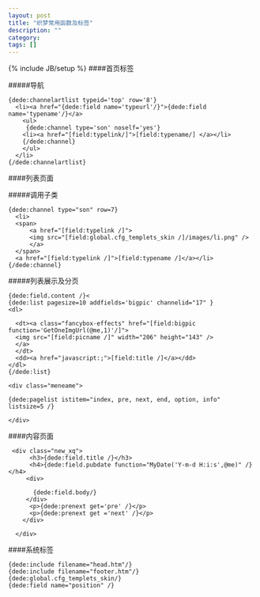 ```yaml
---
layout: post
title: "织梦常用函数及标签"
description: ""
category: 
tags: []
---
```

{% include JB/setup %}
####首页标签

#####导航

	{dede:channelartlist typeid='top' row='8'} 
	  <li><a href="{dede:field name='typeurl'/}">{dede:field name='typename'/}</a>
	    <ul>
	     {dede:channel type='son' noself='yes'} 
	    <li><a href="[field:typelink/]">[field:typename/] </a></li>
	    {/dede:channel} 
	    </ul>
	  </li>
	{/dede:channelartlist}

####列表页面

#####调用子类

	{dede:channel type="son" row=7}
      <li>
      <span>
	      <a href="[field:typelink /]">
	      <img src="[field:global.cfg_templets_skin /]/images/li.png" />
	      </a>
      </span>
      <a href="[field:typelink /]">[field:typename /]</a></li>
    {/dede:channel}

#####列表展示及分页

	{dede:field.content /}<
	{dede:list pagesize=10 addfields='bigpic' channelid="17" }
	<dl>

	  <dt><a class="fancybox-effects" href="[field:bigpic function='GetOneImgUrl(@me,1)'/]">
	  <img src="[field:picname /]" width="206" height="143" />
	  </a>
	  </dt>
	  <dd><a href="javascript:;">[field:title /]</a></dd>
	</dl>
	{/dede:list}

	<div class="meneame">

	{dede:pagelist istitem="index, pre, next, end, option, info" listsize=5 /}

	</div>

####内容页面

	 <div class="new_xq">
	      <h3>{dede:field.title /}</h3>
	      <h4>{dede:field.pubdate function="MyDate('Y-m-d H:i:s',@me)" /} </h4>
	     <div>
	     
	       {dede:field.body/}
	     </div>
	      <p>{dede:prenext get='pre' /}</p>
	      <p>{dede:prenext get ='next' /}</p>
	    </div>

	  </div>

####系统标签
	

	{dede:include filename="head.htm"/}
	{dede:include filename="footer.htm"/}
	{dede:global.cfg_templets_skin/}
	{dede:field name="position" /}




